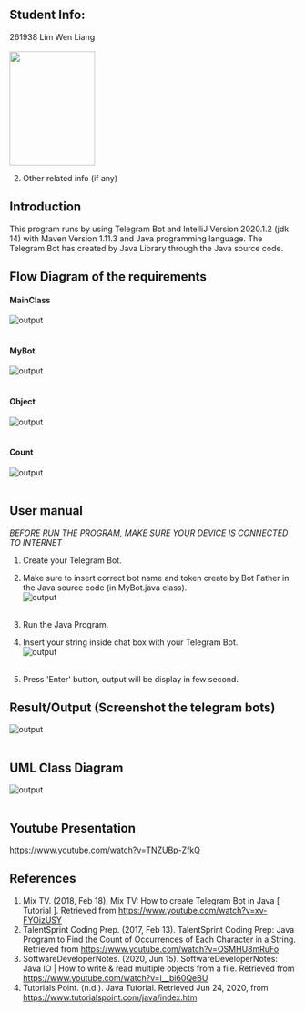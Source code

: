 ## Student Info:
261938 Lim Wen Liang </br> </br>
     <img src="images/Lim%20Wen%20Liang%20261938.PNG" width="150" height="200">
     
2. Other related info (if any)

## Introduction
This program runs by using Telegram Bot and IntelliJ Version 2020.1.2 (jdk 14) with Maven Version 1.11.3 and Java programming language. The Telegram Bot has created by Java Library through the Java source code.


## Flow Diagram of the requirements
#### MainClass
![output](images/FlowDiagram_MainClass.png)<br/><br/>

#### MyBot
![output](images/FlowDiagram_MyBot.png)<br/><br/>

#### Object
![output](images/FlowDiagram_Object.png)<br/><br/>

#### Count
![output](images/FlowDiagram_Count.png)<br/><br/>


## User manual
*BEFORE RUN THE PROGRAM, MAKE SURE YOUR DEVICE IS CONNECTED TO INTERNET*
1. Create your Telegram Bot.

2. Make sure to insert correct bot name and token create by Bot Father in the Java source code (in MyBot.java class).<br/>
![output](images/UserManual_1.PNG)<br/><br/>

3. Run the Java Program.

4. Insert your string inside chat box with your Telegram Bot.<br/>
![output](images/UserManual_2.PNG)<br/><br/>

5. Press 'Enter' button, output will be display in few second.


## Result/Output (Screenshot the telegram bots)
![output](images/Output_TelegramBot.PNG)<br/><br/>


## UML Class Diagram
![output](images/UML_Class_Diagram.PNG)<br/><br/>


## Youtube Presentation
https://www.youtube.com/watch?v=TNZUBp-ZfkQ


## References
1. Mix TV. (2018, Feb 18). Mix TV: How to create Telegram Bot in Java [ Tutorial ]. Retrieved from https://www.youtube.com/watch?v=xv-FYOizUSY
2. TalentSprint Coding Prep. (2017, Feb 13). TalentSprint Coding Prep: Java Program to Find the Count of Occurrences of Each Character in a String. Retrieved from https://www.youtube.com/watch?v=OSMHU8mRuFo
3. SoftwareDeveloperNotes. (2020, Jun 15). SoftwareDeveloperNotes: Java IO | How to write & read multiple objects from a file. Retrieved from https://www.youtube.com/watch?v=l__bi60QeBU
4. Tutorials Point. (n.d.). Java Tutorial. Retrieved Jun 24, 2020, from https://www.tutorialspoint.com/java/index.htm